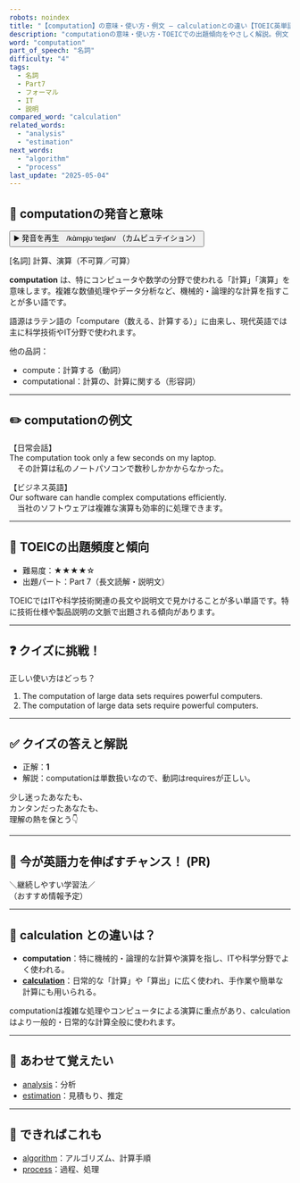 ```yaml
---
robots: noindex
title: "【computation】の意味・使い方・例文 ― calculationとの違い【TOEIC英単語】"
description: "computationの意味・使い方・TOEICでの出題傾向をやさしく解説。例文・クイズ付きでcalculationとの違いもわかりやすく学べます。"
word: "computation"
part_of_speech: "名詞"
difficulty: "4"
tags:
  - 名詞
  - Part7
  - フォーマル
  - IT
  - 説明
compared_word: "calculation"
related_words:
  - "analysis"
  - "estimation"
next_words:
  - "algorithm"
  - "process"
last_update: "2025-05-04"
---
```


## 🔰 computationの発音と意味

<button class="play-audio" onclick="playTTS('computation')">
  <span class="play-audio-main">
    ▶️ 発音を再生　/kɑ̀mpjʊˈteɪʃən/
  </span>
  <span class="play-audio-sub">
    （カムピュテイション）
  </span>
</button>

[名詞] 計算、演算（不可算／可算）

**computation** は、特にコンピュータや数学の分野で使われる「計算」「演算」を意味します。複雑な数値処理やデータ分析など、機械的・論理的な計算を指すことが多い語です。

語源はラテン語の「computare（数える、計算する）」に由来し、現代英語では主に科学技術やIT分野で使われます。

他の品詞：  
- compute：計算する（動詞）
- computational：計算の、計算に関する（形容詞）

---

## ✏️ computationの例文

【日常会話】  
The computation took only a few seconds on my laptop.  
　その計算は私のノートパソコンで数秒しかかからなかった。

【ビジネス英語】  
Our software can handle complex computations efficiently.  
　当社のソフトウェアは複雑な演算も効率的に処理できます。

---

## 🎯 TOEICの出題頻度と傾向

- 難易度：★★★★☆
- 出題パート：Part 7（長文読解・説明文）

TOEICではITや科学技術関連の長文や説明文で見かけることが多い単語です。特に技術仕様や製品説明の文脈で出題される傾向があります。

---

## ❓ クイズに挑戦！

正しい使い方はどっち？

1. The computation of large data sets requires powerful computers.  
2. The computation of large data sets require powerful computers.

---

## ✅ クイズの答えと解説

- 正解：**1**
- 解説：computationは単数扱いなので、動詞はrequiresが正しい。

少し迷ったあなたも、  
カンタンだったあなたも、  
理解の熱を保とう👇️

---

## 🚀 今が英語力を伸ばすチャンス！ (PR)

<div class="info-center">
＼継続しやすい学習法／<br>  
（おすすめ情報予定）
</div>

---

## 🤔  calculation との違いは？

- **computation**：特に機械的・論理的な計算や演算を指し、ITや科学分野でよく使われる。
- **[calculation](/calculation)**：日常的な「計算」や「算出」に広く使われ、手作業や簡単な計算にも用いられる。

computationは複雑な処理やコンピュータによる演算に重点があり、calculationはより一般的・日常的な計算全般に使われます。

---

## 🧩 あわせて覚えたい

- [analysis](/analysis)：分析
- [estimation](/estimation)：見積もり、推定

---

## 📖 できればこれも

- [algorithm](/algorithm)：アルゴリズム、計算手順
- [process](/process)：過程、処理
<!-- cvid: aid46_bid09 -->
